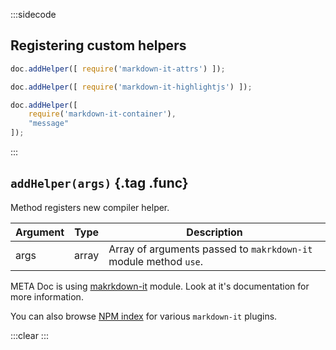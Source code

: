 :::sidecode
## Registering custom helpers

```javascript
doc.addHelper([ require('markdown-it-attrs') ]);

doc.addHelper([ require('markdown-it-highlightjs') ]);

doc.addHelper([
	require('markdown-it-container'),
	"message"
]);
```
:::

## `addHelper(args)` {.tag .func}

Method registers new compiler helper.

| Argument | Type | Description |
| -------- | ---- | ----------- |
| args | array | Array of arguments passed to `makrkdown-it` module method `use`. |

META Doc is using [makrkdown-it](https://www.npmjs.com/package/markdown-it) module. Look at it's documentation for more information.

You can also browse [NPM index](https://www.npmjs.com/browse/keyword/markdown-it-plugin) for various `markdown-it` plugins.

:::clear :::
